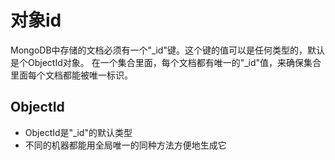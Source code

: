 # 对象id

MongoDB中存储的文档必须有一个"_id"键。这个键的值可以是任何类型的，默认是个ObjectId对象。
在一个集合里面，每个文档都有唯一的"_id"值，来确保集合里面每个文档都能被唯一标识。

## ObjectId

- ObjectId是"_id"的默认类型
- 不同的机器都能用全局唯一的同种方法方便地生成它